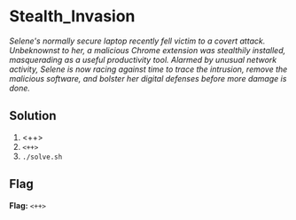 # Stealth_Invasion
*Selene's normally secure laptop recently fell victim to a covert attack. Unbeknownst to her, a malicious Chrome extension was stealthily installed, masquerading as a useful productivity tool. Alarmed by unusual network activity, Selene is now racing against time to trace the intrusion, remove the malicious software, and bolster her digital defenses before more damage is done.*

## Solution
1. <++>
2. `<++>`
3. `./solve.sh`


## Flag
**Flag:** `<++>`
